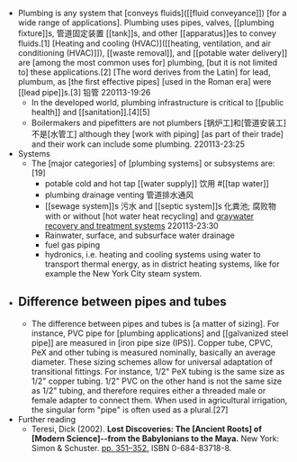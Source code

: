 - Plumbing is any system that [conveys fluids]([[fluid conveyance]]) [for a wide range of applications]. Plumbing uses pipes, valves, [[plumbing fixture]]s, 管道固定装置 [[tank]]s, and other [[apparatus]]es to convey fluids.[1] [Heating and cooling (HVAC)]([[heating, ventilation, and air conditioning (HVAC)]]), [[waste removal]], and [[potable water delivery]] are [among the most common uses for] plumbing, [but it is not limited to] these applications.[2] [The word derives from the Latin] for lead, plumbum, as [the first effective pipes] [used in the Roman era] were [[lead pipe]]s.[3] 铅管
220113-19:26
    - In the developed world, plumbing infrastructure is critical to [[public health]] and [[sanitation]].[4][5]
    - Boilermakers and pipefitters are not plumbers [锅炉工]和[管道安装工]不是[水管工] although they [work with piping] [as part of their trade] and their work can include some plumbing.
220113-23:25
- Systems
    - The [major categories] of [plumbing systems] or subsystems are:[19]
        - potable cold and hot tap [[water supply]] 饮用 #[[tap water]]
        - plumbing drainage venting 管道排水通风
        - [[sewage system]]s 污水 and [[septic system]]s 化粪池; 腐败物 with or without [hot water heat recycling] and [graywater recovery and treatment systems](((WXaS_KCT5)))
220113-23:30
        - Rainwater, surface, and subsurface water drainage
        - fuel gas piping
        - hydronics, i.e. heating and cooling systems using water to transport thermal energy, as in district heating systems, like for example the New York City steam system.
- ## Difference between pipes and tubes
    - The difference between pipes and tubes is [a matter of sizing]. For instance, PVC pipe for [plumbing applications] and [[galvanized steel pipe]] are measured in [iron pipe size (IPS)]. Copper tube, CPVC, PeX and other tubing is measured nominally, basically an average diameter. These sizing schemes allow for universal adaptation of transitional fittings. For instance, 1/2" PeX tubing is the same size as 1/2" copper tubing. 1/2" PVC on the other hand is not the same size as 1/2" tubing, and therefore requires either a threaded male or female adapter to connect them. When used in agricultural irrigation, the singular form "pipe" is often used as a plural.[27]
- Further reading
    - Teresi, Dick (2002). __Lost Discoveries: The [Ancient Roots] of [Modern Science]--from the Babylonians to the Maya.__ New York: Simon & Schuster. [pp. 351–352.](https://archive.org/details/lostdiscoveriesa00tere/page/351) ISBN 0-684-83718-8.
